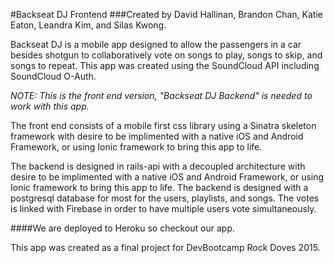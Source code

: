#Backseat DJ Frontend
###Created by David Hallinan, Brandon Chan, Katie Eaton, Leandra Kim, and Silas Kwong.

Backseat DJ is a mobile app designed to allow the passengers in a car besides shotgun to collaboratively vote on songs to play, songs to skip, and songs to repeat.  This app was created using the SoundCloud API including SoundCloud O-Auth.


*NOTE: This is the front end version, "Backseat DJ Backend" is needed to work with this app.*

The front end consists of a mobile first css library using a Sinatra skeleton framework with desire to be implimented with a native iOS and Android Framework, or using Ionic framework to bring this app to life.

The backend is designed in rails-api with a decoupled architecture with desire to be implimented with a native iOS and Android Framework, or using Ionic framework to bring this app to life.  The backend is designed with a postgresql database for most for the users, playlists, and songs.  The votes is linked with Firebase in order to have multiple users vote simultaneously.

####We are deployed to Heroku so checkout our app.

This app was created as a final project for DevBootcamp Rock Doves 2015.